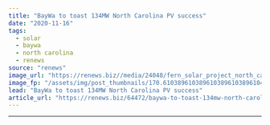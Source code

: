 ```yaml
---
title: "BayWa to toast 134MW North Carolina PV success"
date: "2020-11-16"
tags: 
  - solar
  - baywa
  - north carolina
  - renews
source: "renews"
image_url: "https://renews.biz//media/24048/fern_solar_project_north_carolina_credit_baywa.jpeg?mode=crop&width=770&heightratio=0.6103896103896103896103896104&slimmage=true"
image_fp: "/assets/img/post_thumbnails/170.6103896103896103896103896104&slimmage=true"
lead: "BayWa to toast 134MW North Carolina PV success"
article_url: "https://renews.biz/64472/baywa-to-toast-134mw-north-carolina-pv-success/"
---
```


---
